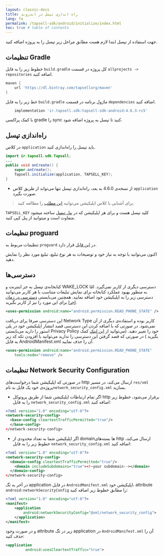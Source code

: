 ```yaml
---
layout: classic-docs
title: راه اندازی تپسل در اندروید
lang: fa
permalink: /tapsell-sdk/android/initialize/index.html
toc: true # table of contents
---
```



جهت استفاده از تپسل ابتدا لازم هست مطابق مراحل زیر تپسل را به پروژه اضافه کنید.

## تنظیمات Gradle
خطوط زیر را به فایل `build.gradle` کل پروژه در قسمت `allprojects -> repositories` اضافه کنید.

```gradle
maven {
    url 'https://dl.bintray.com/tapsellorg/maven'
}
```

خط زیر را به فایل `build.gradle` ماژول برنامه در قسمت `dependencies` اضافه کنید.

```gradle
    implementation 'ir.tapsell.sdk:tapsell-sdk-android:4.6.3-rc5'
```

با کمک پراکسی gradle را sync کنید تا تپسل به پروژه اضافه شود.


## راه‌اندازی تپسل
در کلاس `application` باید تپسل را راه‌اندازی کنید.

```java
import ir.tapsell.sdk.Tapsell;
...
public void onCreate() {
    super.onCreate();
    Tapsell.initialize(application, TAPSELL_KEY);
}
```
- از نسخه‌ی 4.6.0 به بعد، راه‌اندازی تپسل تنها می‌تواند از طریق کلاس `application` صورت بگیرد.
> برای آشنایی با کلاس اپلیکیشن می‌توانید [این مطلب]({{site.baseurl}}/application-class) را مطالعه کنید.

`TAPSELL_KEY` کلید تپسل هست و برای هر اپلیکیشن که در [پنل تپسل](https://dashboard.tapsell.ir/) ساخته میشود متفاوت است و میتوانید از پنل کپی کنید.

## تنظیمات proguard
تنظیمات مربوط به `proguard` در [این فایل](https://github.com/tapsellorg/TapsellSDK-AndroidSample/blob/master/app/proguard-rules.pro) قرار دارد.


اکنون می‌توانید با توجه به نیاز خود و توضیحات به هر نوع تبلیغ، تبلیغ مورد نظر را نمایش دهید.

## دسترسی‌ها
کتابخانه‌ی تپسل به جز اینترنت و WAKE_LOCK دسترسی دیگری از کاربر نمی‌گیرد. امّا به منظور بهبود عملکرد کتابخانه برای نمایش تبلیغات متناسب با هر کاربر می‌توانید دسترسی زیر را به اپلیکیشن خود اضافه نمایید. همچنین می‌بایستی [دسترسی در زمان اجرا](https://developer.android.com/training/permissions/requesting) برای این مورد را نیز از کاربر بگیرید.
```xml
<uses-permission android:name="android.permission.READ_PHONE_STATE" />
```
این دسترسی صرفا برای دریافت Network Type کاربر بوده و استفاده‌ی دیگری از آن نمی‌شود. در صورتی که با اضافه کردن این دسترسی قصد انتشار اپلیکیشن خود در پلی استور را دارید می‌بایستی Privacy Policy خود را تغییر دهید. (می‌توانید از [این لینک](https://stackoverflow.com/questions/41234205/warnings-your-apk-is-using-permissions-that-require-a-privacy-policy-android-p) کمک بگیرید )
در صورتی که قصد گرفتن این دسترسی را ندارید می‌توانید با افزودن تکه کد زیر به فایل AndroidManifest.xml آن را
حذف نمایید.
```xml
<uses-permission android:name="android.permission.READ_PHONE_STATE"
	tools:node="remove" />
```

## تنظیمات Network Security Configuration
در صورتی که اپلیکیشن شما درخواست‌های http ارسال می‌کند، در مسیر `res/xml` پروژه‌ی خود یک فایل به نام`network_security_config.xml` بسازید.

- اگر تمام ارتباطات اپلیکیشن شما از طریق پروتوکل http برقرار می‌شود، خطوط زیر را به فایل `network_security_config.xml` اضافه کنید:

```xml
<?xml version="1.0" encoding="utf-8"?>
<network-security-config>
  <base-config cleartextTrafficPermitted="true"/>
  </base-config>
</network-security-config>
```

- اگر اپلیکیشن شما به تعداد محدودی از domainها بسته‌های http ارسال می‌کند، خطوط زیر را به فایل `network_security_config.xml` اضافه کنید:

```xml
<?xml version="1.0" encoding="utf-8"?>
<network-security-config>
  <domain-config cleartextTrafficPermitted="true"/>
    <domain includeSubdomains="true"><!—your subdomain--></domain>
  </domain-config>
</network-security-config>
```

در آخر به تگ application در فایل `AndroidManifest.xml` اپلیکیشن خود، attribute `android:networkSecurityConfig` را مطابق خطوط زیر اضافه کنید:

```xml
<?xml version="1.0" encoding="utf-8"?>
<manifest>
    <application 
        android:networkSecurityConfig="@xml/network_security_config">
    </application>
</manifest>
```

و در صورت وجود attribute زیر در تگ application در `AndroidManifest.xml` آن را حذف کنید:

```xml
<application
         android:usesCleartextTraffic="true">
```
